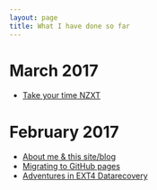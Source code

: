 ```yaml
---
layout: page
title: What I have done so far
---
```


# March 2017
- [Take your time NZXT](http://blog.xvzf.tech/2017/03/20/timemeasurecam/)

# February 2017
- [About me & this site/blog](http://blog.xvzf.tech/2017/02/05/aboutthisblog/)
- [Migrating to GitHub pages](http://blog.xvzf.tech/2017/02/24/migratingtogithub/)
- [Adventures in EXT4 Datarecovery](http://blog.xvzf.tech/2017/02/24/datarecovery01/)